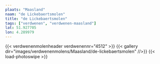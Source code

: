 ```yaml
---
plaats: "Maasland"
naam: "de Lickebaertsmolen"
title: "de Lickebaertsmolen"
tags: ["verdwenen", "verdwenen-maasland"]
lat: 51.927705
lon: 4.289979
---
```

{{< verdwenenmolenheader verdwenennr="4512" >}}
{{< gallery dir="images/verdwenenmolens/Maasland/de-lickebaertsmolen" //>}}
{{< load-photoswipe >}}